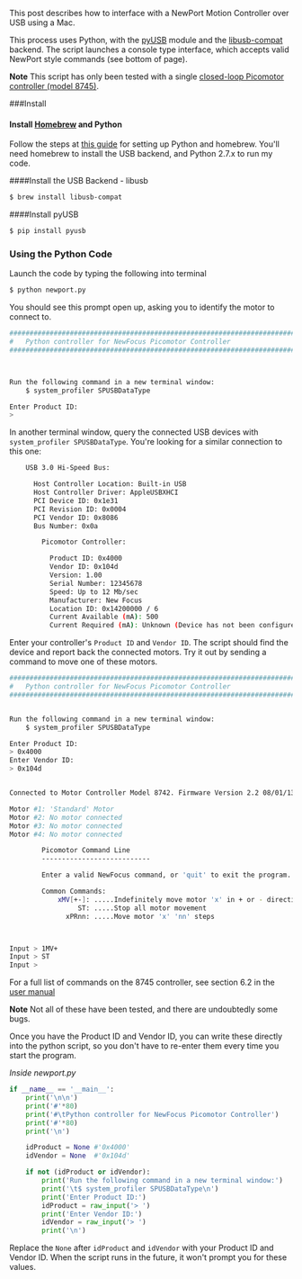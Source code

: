 This post describes how to interface with a NewPort Motion Controller over USB using a Mac. 

This process uses Python, with the [pyUSB](http://walac.github.io/pyusb/) module and the [libusb-compat](http://www.libusb.org) backend. 
The script launches a console type interface, which accepts valid NewPort style commands (see bottom of page).  

**Note** This script has only been tested with a single [closed-loop Picomotor controller (model 8745)](https://www.newport.com/Closed-Loop-Picomotor-Motion-Controller/1023364/1033/info.aspx).

###Install

#### Install [Homebrew](http://brew.sh) and Python

Follow the steps at [this guide](http://docs.python-guide.org/en/latest/starting/install/osx/) for setting up Python and homebrew. You'll need homebrew to install the USB backend, and Python 2.7.x to run my code. 

####Install the USB Backend - libusb

```bash
$ brew install libusb-compat
```

####Install pyUSB

```bash
$ pip install pyusb
```

### Using the Python Code

Launch the code by typing the following into terminal

```bash
$ python newport.py
```

You should see this prompt open up, asking you to identify the motor to connect to. 

```bash
#######################################################################
#	Python controller for NewFocus Picomotor Controller
#######################################################################



Run the following command in a new terminal window:
	$ system_profiler SPUSBDataType

Enter Product ID:
>
```

In another terminal window, query the connected USB devices with `system_profiler SPUSBDataType`. You're looking for a similar connection to this one:

```bash
    USB 3.0 Hi-Speed Bus:

      Host Controller Location: Built-in USB
      Host Controller Driver: AppleUSBXHCI
      PCI Device ID: 0x1e31
      PCI Revision ID: 0x0004
      PCI Vendor ID: 0x8086
      Bus Number: 0x0a

        Picomotor Controller:

          Product ID: 0x4000
          Vendor ID: 0x104d
          Version: 1.00
          Serial Number: 12345678
          Speed: Up to 12 Mb/sec
          Manufacturer: New Focus
          Location ID: 0x14200000 / 6
          Current Available (mA): 500
          Current Required (mA): Unknown (Device has not been configured)
```

Enter your controller's `Product ID` and `Vendor ID`. The script should find the device and report back the connected motors. Try it out by sending a command to move one of these motors. 

```bash
###############################################################################
#	Python controller for NewFocus Picomotor Controller
################################################################################


Run the following command in a new terminal window:
	$ system_profiler SPUSBDataType

Enter Product ID:
> 0x4000
Enter Vendor ID:
> 0x104d


Connected to Motor Controller Model 8742. Firmware Version 2.2 08/01/13

Motor #1: 'Standard' Motor
Motor #2: No motor connected
Motor #3: No motor connected
Motor #4: No motor connected

        Picomotor Command Line
        ---------------------------

        Enter a valid NewFocus command, or 'quit' to exit the program.

        Common Commands:
            xMV[+-]: .....Indefinitely move motor 'x' in + or - direction
                 ST: .....Stop all motor movement
              xPRnn: .....Move motor 'x' 'nn' steps



Input > 1MV+
Input > ST
Input >
```


For a full list of commands on the 8745 controller, see section 6.2 in the [user manual](https://assets.newport.com/webDocuments-EN/images/8743_CL_User_Manual_revA.pdf)

**Note** Not all of these have been tested, and there are undoubtedly some bugs. 

Once you have the Product ID and Vendor ID, you can write these directly into the python script, so you don't have to re-enter them every time you start the program.

*Inside newport.py*

```python
if __name__ == '__main__':
    print('\n\n')
    print('#'*80)
    print('#\tPython controller for NewFocus Picomotor Controller')
    print('#'*80)
    print('\n')

    idProduct = None #'0x4000'
    idVendor = None  #'0x104d'

    if not (idProduct or idVendor):
        print('Run the following command in a new terminal window:')
        print('\t$ system_profiler SPUSBDataType\n')
        print('Enter Product ID:')
        idProduct = raw_input('> ') 
        print('Enter Vendor ID:')
        idVendor = raw_input('> ') 
        print('\n')
```

Replace the `None` after `idProduct` and `idVendor` with your Product ID and Vendor ID. When the script runs in the future, it won't prompt you for these values. 
